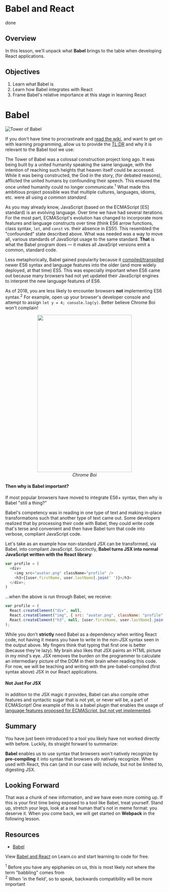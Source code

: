 # Babel and React
done
## Overview

In this lesson, we'll unpack what **Babel** brings to the table when developing React applications.

## Objectives

1. Learn what Babel is
2. Learn how Babel integrates with React
3. Frame Babel's relative importance at this stage in learning React

# Babel

![Tower of Babel](http://www.ancient-origins.net/sites/default/files/field/image/tower-of-babel-2.jpg)

If you don't have time to procrastinate and [read the wiki][origin-myth], and want to get on with learning programming, allow us to provide the [TL;DR][TL;DR] and why it is relevant to the Babel tool we use:

The Tower of Babel was a colossal construction project long ago. It was being built by a united humanity speaking the same language, with the intention of reaching such heights that heaven itself could be accessed. While it was being constructed, the God in the story, (for debated reasons), afflicted the united humans by confounding their speech. This ensured the once united humanity could no longer communicate.<sup>1</sup> What made this ambitious project possible was that multiple cultures, languages, idioms, etc. were all using _a common standard_.

As you may already know, JavaScript (based on the ECMAScript [ES] standard) is an evolving language. Over time we have had several iterations. For the most part, ECMAScript's evolution has changed to incorporate more features and language constructs over time (think ES6 arrow functions, class syntax, `let`, and `const` vs. their absence in ES5!). This resembled the "confounded" state described above. What was needed was a way to move all, various standards of JavaScript usage to the same standard. **That** is what the Babel program does &mdash; it makes all JavaSript versions emit a common, standard code.

Less metaphorically, Babel gained popularity because it [compiled/transpiled][transpile-compile] newer ES6 syntax and language features into the older (and more widely deployed, at that time) ES5. This was especially important when ES6 came out because many browsers had not yet updated their JavaScript engines to interpret the new language features of ES6.

As of 2018, you are less likely to encounter browsers **not** implementing ES6 syntax.<sup>2</sup> For example, open up your browser's developer console and attempt to assign `let y = 4; console.log(y)`. Better believe Chrome Boi won't complain!

<p align="center">
  <img src='https://learn-verified.s3.amazonaws.com/chrome-boi-wont-complain.png' height=500 width=300/>
  <br><em>Chrome Boi</em>
</p>



#### Then why is Babel important?

If most popular browsers have moved to integrate ES6+ syntax, then why is Babel
"still a thing?"

Babel's competency was in reading in one type of text and making in-place
transformations such that another type of text came out. Some developers
realized that by processing their code with Babel, they could write
code that's terse and convenient and then have Babel turn that code into
verbose, compliant JavaScript code.

Let's take as an example how non-standard JSX can be transformed, via Babel,
into compliant JavaScript. Succinctly, **Babel turns JSX into normal JavaScript
written with the React library**:

```JavaScript
var profile = (
  <div>
    <img src="avatar.png" className="profile" />
    <h3>{[user.firstName, user.lastName].join(' ')}</h3>
  </div>;
)
```

...when the above is run through Babel, we receive:

```JavaScript
var profile = (
  React.createElement("div", null,
  React.createElement("img", { src: "avatar.png", className: "profile" }),
  React.createElement("h3", null, [user.firstName, user.lastName].join(" ")))
);
```

While you don't **strictly** need Babel as a dependency when writing React
code, not having it means you have to write in the non-JSX syntax seen in the
output above. My fingers think that typing that first one is better (because
they're lazy). My brain also likes that JSX paints an HTML picture in my mind's
eye. JSX removes the burden on the programmer to calculate an intermediary
picture of the DOM in their brain when reading this code. For now, we will be
teaching and writing with the pre-babel-compiled (first syntax above) JSX in
our React applications.

#### Not Just For JSX

In addition to the JSX magic it provides, Babel can also compile other features and syntactic sugar that is not yet, or never will be, a part of ECMAScript! One example of this is a babel plugin that enables the usage of [language features proposed for ECMAScript, but not yet implemented][babel-stage-2].

## Summary

You have just been introduced to a tool you likely have not worked directly with before. Luckily, its straight forward to summarize:

**Babel** enables us to use syntax that browsers won't natively recognize by **pre-compiling** it into syntax that browsers _do_ natively recognize. When used with React, this can (and in our case will) include, but not be limited to, digesting JSX.

## Looking Forward

That was a chunk of new information, and we have even more coming up. If this is your first time being exposed to a tool like Babel, treat yourself. Stand up, stretch your legs, look at a real human that's not in meme format: you deserve it. When you come back, we will get started on **Webpack** in the following lesson.

## Resources
- [Babel](http://babeljs.io/)

<p class='util--hide'>View <a href='https://learn.co/lessons/babel-and-react'>Babel and React</a> on Learn.co and start learning to code for free.</p>

<sup>1</sup> Before you have any epiphanies on us, this is most likely _not_ where the term "babbling" comes from  
<sup>2</sup> When 'in the field', so to speak, backwards compatibility will be more important


[origin-myth]: "https://en.wikipedia.org/wiki/Tower_of_Babel"
[TL;DR]: "https://en.wikipedia.org/wiki/TL;DR"
[babel]: "http://babeljs.io/"
[transpile-compile]: "https://stackoverflow.com/questions/43968748/is-babel-a-compiler-or-transpiler"
[chrome-boi]: "https://learn-verified.s3.amazonaws.com/chrome-boi-wont-complain.png"
[hamlet]: "https://en.wikipedia.org/wiki/To_be,_or_not_to_be#Text"
[babel-stage-2]: "https://babeljs.io/docs/plugins/preset-stage-2/"
[eject]: "https://github.com/facebook/create-react-app/blob/master/packages/react-scripts/template/README.md#npm-run-eject"
[browserify]: "http://browserify.org/"
[syntactic-sugar]: "https://en.wikipedia.org/wiki/Syntactic_sugar"
[swol]: "https://scontent.cdninstagram.com/t51.2885-15/s640x640/sh0.08/e35/13109122_818162874981972_854250567_n.jpg?ig_cache_key=MTI0MDEwMTQwNDQ5MDUyOTM2MQ%3D%3D.2.l"
[hydrofoil]: "https://www.google.com/search?q=hydrofoil+catamaran&source=lnms&tbm=isch&sa=X&ved=0ahUKEwia5Yyls-rZAhWIjVkKHdd-A3MQ_AUICygC&biw=1280&bih=659#imgrc=JhI18wkkvwakwM"
[they-fly]: "https://www.youtube.com/watch?v=a49jy9ba4FQ&t=06m"

